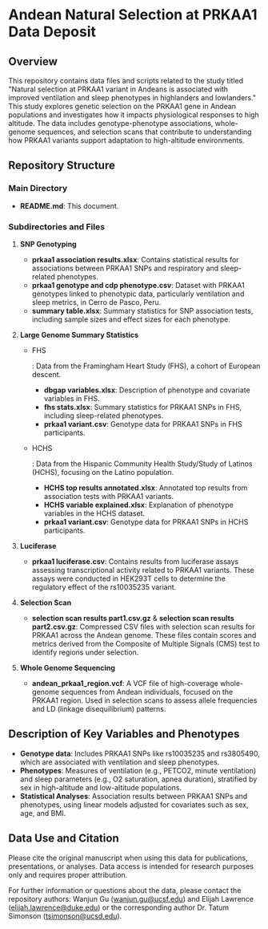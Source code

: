 # Andean Natural Selection at PRKAA1 Data Deposit



## Overview

This repository contains data files and scripts related to the study titled "Natural selection at PRKAA1 variant in Andeans is associated with improved ventilation and sleep phenotypes in highlanders and lowlanders." This study explores genetic selection on the PRKAA1 gene in Andean populations and investigates how it impacts physiological responses to high altitude. The data includes genotype-phenotype associations, whole-genome sequences, and selection scans that contribute to understanding how PRKAA1 variants support adaptation to high-altitude environments.

## Repository Structure

### Main Directory

- **README.md**: This document.

### Subdirectories and Files

1. **SNP Genotyping**

   - **prkaa1 association results.xlsx**: Contains statistical results for associations between PRKAA1 SNPs and respiratory and sleep-related phenotypes.
   - **prkaa1 genotype and cdp phenotype.csv**: Dataset with PRKAA1 genotypes linked to phenotypic data, particularly ventilation and sleep metrics, in Cerro de Pasco, Peru.
   - **summary table.xlsx**: Summary statistics for SNP association tests, including sample sizes and effect sizes for each phenotype.

2. **Large Genome Summary Statistics**

   - FHS

     : Data from the Framingham Heart Study (FHS), a cohort of European descent.

     - **dbgap variables.xlsx**: Description of phenotype and covariate variables in FHS.
     - **fhs stats.xlsx**: Summary statistics for PRKAA1 SNPs in FHS, including sleep-related phenotypes.
     - **prkaa1 variant.csv**: Genotype data for PRKAA1 SNPs in FHS participants.

   - HCHS

     : Data from the Hispanic Community Health Study/Study of Latinos (HCHS), focusing on the Latino population.

     - **HCHS top results annotated.xlsx**: Annotated top results from association tests with PRKAA1 variants.
     - **HCHS variable explained.xlsx**: Explanation of phenotype variables in the HCHS dataset.
     - **prkaa1 variant.csv**: Genotype data for PRKAA1 SNPs in HCHS participants.

3. **Luciferase**

   - **prkaa1 luciferase.csv**: Contains results from luciferase assays assessing transcriptional activity related to PRKAA1 variants. These assays were conducted in HEK293T cells to determine the regulatory effect of the rs10035235 variant.

4. **Selection Scan**

   - **selection scan results part1.csv.gz** & **selection scan results part2.csv.gz**: Compressed CSV files with selection scan results for PRKAA1 across the Andean genome. These files contain scores and metrics derived from the Composite of Multiple Signals (CMS) test to identify regions under selection.

5. **Whole Genome Sequencing**

   - **andean_prkaa1_region.vcf**: A VCF file of high-coverage whole-genome sequences from Andean individuals, focused on the PRKAA1 region. Used in selection scans to assess allele frequencies and LD (linkage disequilibrium) patterns.

## Description of Key Variables and Phenotypes

- **Genotype data**: Includes PRKAA1 SNPs like rs10035235 and rs3805490, which are associated with ventilation and sleep phenotypes.
- **Phenotypes**: Measures of ventilation (e.g., PETCO2, minute ventilation) and sleep parameters (e.g., O2 saturation, apnea duration), stratified by sex in high-altitude and low-altitude populations.
- **Statistical Analyses**: Association results between PRKAA1 SNPs and phenotypes, using linear models adjusted for covariates such as sex, age, and BMI.

## Data Use and Citation

Please cite the original manuscript when using this data for publications, presentations, or analyses. Data access is intended for research purposes only and requires proper attribution.

For further information or questions about the data, please contact the repository authors: Wanjun Gu (wanjun.gu@ucsf.edu) and Elijah Lawrence (elijah.lawrence@duke.edu) or the corresponding author Dr. Tatum Simonson (tsimonson@ucsd.edu).
